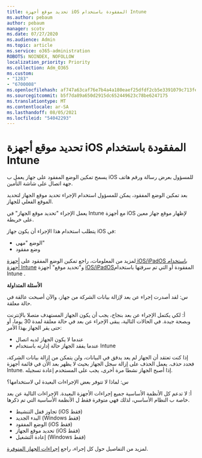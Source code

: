 ```yaml
---
title: تحديد موقع أجهزة iOS المفقودة باستخدام Intune
ms.author: pebaum
author: pebaum
manager: scotv
ms.date: 07/27/2020
ms.audience: Admin
ms.topic: article
ms.service: o365-administration
ROBOTS: NOINDEX, NOFOLLOW
localization_priority: Priority
ms.collection: Adm_O365
ms.custom:
- "1283"
- "6700008"
ms.openlocfilehash: af747a63caf76e7b4a4a180eaef25dfdf2cb5e3391079c713fe0e413198efb15
ms.sourcegitcommit: b5f7da89a650d2915dc652449623c78be6247175
ms.translationtype: MT
ms.contentlocale: ar-SA
ms.lasthandoff: 08/05/2021
ms.locfileid: "54042293"
---
```

# <a name="locating-lost-ios-devices-with-intune"></a>تحديد موقع أجهزة iOS المفقودة باستخدام Intune

يسمح تمكين الوضع المفقود على جهاز يعمل ب iOS للمسؤول بعرض رسالة ورقم هاتف جهة اتصال على شاشة التأمين.

بعد تمكين الوضع المفقود، يمكن للمسؤول استخدام الإجراء تحديد موقع الجهاز لتحديد الموقع الفعلي للجهاز.

يعمل الإجراء "تحديد موقع الجهاز" في Intune مع أجهزة iOS لإظهار موقع جهاز معين على خريطة.

يتطلب استخدام هذا الإجراء أن يكون جهاز iOS في:

- الوضع "مهى"
- وضع مفقود

لمزيد من المعلومات، راجع تمكين الوضع المفقود على [أجهزة iOS/iPadOS باستخدام أجهزة Intune](https://docs.microsoft.com/intune/device-lost-mode) و"تحديد موقع" أجهزة [iOS/iPadOS](https://docs.microsoft.com/intune/device-locate)المفقودة أو التي تم سرقتها باستخدام Intune .

**الأسئلة المتداولة**

س: لقد أصدرت إجراء عن بعد لإزالة بيانات الشركة من جهاز، والآن أصبحت عالقة في حالة معلقة.

أ: لكي يكتمل الإجراء عن بعد بنجاح، يجب أن يكون الجهاز المستهدف متصلا بالإنترنت وبصحة جيدة. في الحالات التالية، يبقى الإجراء عن بعد في حالة معلقة لمدة 30 يوما، أو حتى يقر الجهاز بهذا الأمر:

- عندما لا يكون الجهاز لديه اتصال
- عندما يفقد الجهاز حالة إدارته باستخدام Intune

إذا كنت تعتقد أن الجهاز لم يعد يدقق في البيانات، ولن يتمكن من إزالة بيانات الشركة، فحدد حذف. يعمل الحذف على إزالة سجل الجهاز بحيث لا يظهر بعد الآن في قائمة أجهزة Intune. إذا أصبح الجهاز نشطا مرة أخرى، يجب على المستخدم إعادة تسجيله.

س: لماذا لا تتوفر بعض الإجراءات البعيدة لي لاستخدامها؟

أ: لا تدعم كل الأنظمة الأساسية جميع إجراءات الأجهزة البعيدة. الإجراءات التالية عن بعد خاصة ب النظام الأساسي، لذلك فهي متوفرة فقط ل الأنظمة الأساسية التي تم ذكرها.

- تجاوز قفل التنشيط (iOS فقط)
- البدء الجديد (Windows فقط)
- الوضع المفقود (iOS فقط)
- تحديد موقع الجهاز (iOS فقط)
- إعادة التشغيل (Windows فقط)

لمزيد من التفاصيل حول كل إجراء، راجع [إجراءات الجهاز المتوفرة](https://docs.microsoft.com/intune/device-management#available-device-actions).